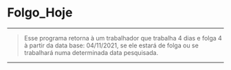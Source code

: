 # Folgo_Hoje
---
>Esse programa retorna à um trabalhador que trabalha 4 dias e folga 4 à partir da data base: 04/11/2021, 
>se ele estará de folga ou se trabalhará numa determinada data pesquisada.

---
